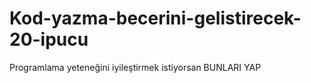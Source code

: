 # Kod-yazma-becerini-gelistirecek-20-ipucu
Programlama yeteneğini iyileştirmek istiyorsan BUNLARI YAP
